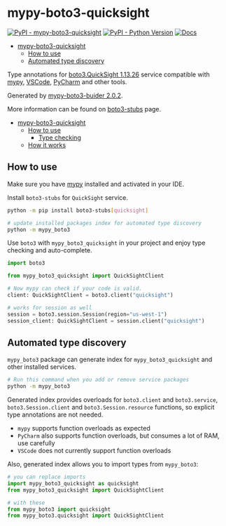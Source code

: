 # mypy-boto3-quicksight

[![PyPI - mypy-boto3-quicksight](https://img.shields.io/pypi/v/mypy-boto3-quicksight.svg?color=blue)](https://pypi.org/project/mypy-boto3-quicksight)
[![PyPI - Python Version](https://img.shields.io/pypi/pyversions/mypy-boto3-quicksight.svg?color=blue)](https://pypi.org/project/mypy-boto3-quicksight)
[![Docs](https://img.shields.io/readthedocs/mypy-boto3-builder.svg?color=blue)](https://mypy-boto3-builder.readthedocs.io/)

- [mypy-boto3-quicksight](#mypy-boto3-quicksight)
  - [How to use](#how-to-use)
  - [Automated type discovery](#automated-type-discovery)


Type annotations for
[boto3.QuickSight 1.13.26](https://boto3.amazonaws.com/v1/documentation/api/1.13.26/reference/services/quicksight.html#QuickSight) service
compatible with [mypy](https://github.com/python/mypy), [VSCode](https://code.visualstudio.com/),
[PyCharm](https://www.jetbrains.com/pycharm/) and other tools.

Generated by [mypy-boto3-buider 2.0.2](https://github.com/vemel/mypy_boto3_builder).

More information can be found on [boto3-stubs](https://pypi.org/project/boto3-stubs/) page.

- [mypy-boto3-quicksight](#mypy-boto3-quicksight)
  - [How to use](#how-to-use)
    - [Type checking](#type-checking)
  - [How it works](#how-it-works)

## How to use

Make sure you have [mypy](https://github.com/python/mypy) installed and activated in your IDE.

Install `boto3-stubs` for `QuickSight` service.

```bash
python -m pip install boto3-stubs[quicksight]

# update installed packages index for automated type discovery
python -m mypy_boto3
```

Use `boto3` with `mypy_boto3_quicksight` in your project and enjoy type checking and auto-complete.

```python
import boto3

from mypy_boto3_quicksight import QuickSightClient

# Now mypy can check if your code is valid.
client: QuickSightClient = boto3.client("quicksight")

# works for session as well
session = boto3.session.Session(region="us-west-1")
session_client: QuickSightClient = session.client("quicksight")

```

## Automated type discovery

`mypy_boto3` package can generate index for `mypy_boto3_quicksight` and other installed services.

```bash
# Run this command when you add or remove service packages
python -m mypy_boto3
```

Generated index provides overloads for `boto3.client` and `boto3.service`,
`boto3.Session.client` and `boto3.Session.resource` functions,
so explicit type annotations are not needed.

- `mypy` supports function overloads as expected
- `PyCharm` also supports function overloads, but consumes a lot of RAM, use carefully
- `VSCode` does not currently support function overloads

Also, generated index allows you to import types from `mypy_boto3`:

```python
# you can replace imports
import mypy_boto3_quicksight as quicksight
from mypy_boto3_quicksight import QuickSightClient

# with these
from mypy_boto3 import quicksight
from mypy_boto3.quicksight import QuickSightClient
```